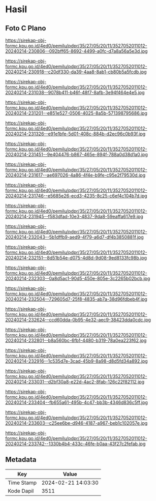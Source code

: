 # Hasil

## Foto C Plano

https://sirekap-obj-formc.kpu.go.id/4ed0/pemilu/pdpr/35/27/05/20/11/3527052011012-20240214-230806--092bff65-8692-4499-a0fc-d7a8a56a5e3d.jpg

https://sirekap-obj-formc.kpu.go.id/4ed0/pemilu/pdpr/35/27/05/20/11/3527052011012-20240214-230918--c20df330-da39-4aa8-8ab1-cb80b5a5fcdb.jpg

https://sirekap-obj-formc.kpu.go.id/4ed0/pemilu/pdpr/35/27/05/20/11/3527052011012-20240214-231038--9078b411-b46f-48f7-8afb-3e94f464e4e5.jpg

https://sirekap-obj-formc.kpu.go.id/4ed0/pemilu/pdpr/35/27/05/20/11/3527052011012-20240214-231201--e851e527-0506-4025-8a5b-571398795686.jpg

https://sirekap-obj-formc.kpu.go.id/4ed0/pemilu/pdpr/35/27/05/20/11/3527052011012-20240214-231326--e91e1bfe-5d01-408c-884b-d2ec96c0b93f.jpg

https://sirekap-obj-formc.kpu.go.id/4ed0/pemilu/pdpr/35/27/05/20/11/3527052011012-20240214-231451--9e404476-b867-465e-894f-788a0d38d1a0.jpg

https://sirekap-obj-formc.kpu.go.id/4ed0/pemilu/pdpr/35/27/05/20/11/3527052011012-20240214-231617--ae697026-4a86-4f4e-b9fe-c95e2f79530d.jpg

https://sirekap-obj-formc.kpu.go.id/4ed0/pemilu/pdpr/35/27/05/20/11/3527052011012-20240214-231746--e5685e26-ecd3-4235-8c25-c6ef4c104b7d.jpg

https://sirekap-obj-formc.kpu.go.id/4ed0/pemilu/pdpr/35/27/05/20/11/3527052011012-20240214-231945--f583dfad-10e3-4837-9da8-59eaffa617e9.jpg

https://sirekap-obj-formc.kpu.go.id/4ed0/pemilu/pdpr/35/27/05/20/11/3527052011012-20240214-232043--5b1dffb9-aed9-4f79-a6d7-df4b3850881f.jpg

https://sirekap-obj-formc.kpu.go.id/4ed0/pemilu/pdpr/35/27/05/20/11/3527052011012-20240214-232151--8d51b54e-d075-4d8d-9d08-9ed8133fc98b.jpg

https://sirekap-obj-formc.kpu.go.id/4ed0/pemilu/pdpr/35/27/05/20/11/3527052011012-20240214-232303--0a8d5ac1-90d5-450e-805e-3c2265b02bcb.jpg

https://sirekap-obj-formc.kpu.go.id/4ed0/pemilu/pdpr/35/27/05/20/11/3527052011012-20240214-232504--729605d7-25f8-4835-ab7a-38d96fdbeb4f.jpg

https://sirekap-obj-formc.kpu.go.id/4ed0/pemilu/pdpr/35/27/05/20/11/3527052011012-20240214-232624--ccd60dda-0b95-4e32-aec9-38423dda0cdc.jpg

https://sirekap-obj-formc.kpu.go.id/4ed0/pemilu/pdpr/35/27/05/20/11/3527052011012-20240214-232801--b8a560bc-6fb1-4480-b319-78a0ea223f62.jpg

https://sirekap-obj-formc.kpu.go.id/4ed0/pemilu/pdpr/35/27/05/20/11/3527052011012-20240214-232916--1c535d7e-3cad-45b9-8a98-d8d5fd34a892.jpg

https://sirekap-obj-formc.kpu.go.id/4ed0/pemilu/pdpr/35/27/05/20/11/3527052011012-20240214-233031--d2bf30a8-e22d-4ac2-8fab-126c22f82112.jpg

https://sirekap-obj-formc.kpu.go.id/4ed0/pemilu/pdpr/35/27/05/20/11/3527052011012-20240214-233404--fb655a61-495b-4c47-bb3b-4346d836c5ff.jpg

https://sirekap-obj-formc.kpu.go.id/4ed0/pemilu/pdpr/35/27/05/20/11/3527052011012-20240214-233603--c25ee6be-d946-4187-a967-beb1c102057e.jpg

https://sirekap-obj-formc.kpu.go.id/4ed0/pemilu/pdpr/35/27/05/20/11/3527052011012-20240214-233742--1330b4b4-433c-46fe-b0aa-43f27c2fefab.jpg


## Metadata

| Key        | Value               |
| ---------- | ------------------- |
| Time Stamp | 2024-02-21 14:03:30 |
| Kode Dapil | 3511                |



